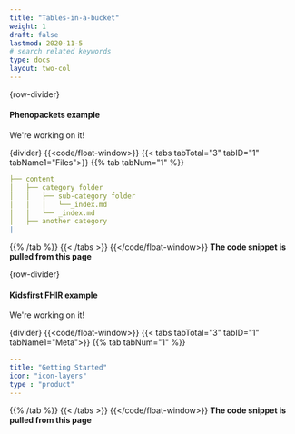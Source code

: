 ```yaml
---
title: "Tables-in-a-bucket"
weight: 1
draft: false
lastmod: 2020-11-5
# search related keywords
type: docs
layout: two-col
---
```


{row-divider}
#### Phenopackets example

We're working on it!

{divider}
{{<code/float-window>}}
{{< tabs tabTotal="3" tabID="1" tabName1="Files">}}
{{% tab tabNum="1" %}}
``` yaml
├── content
│   ├── category folder
│   │   ├── sub-category folder
│   │   │   └──_index.md
│   │   └── _index.md
│   ├── another category 
|
```
{{% /tab %}}
{{< /tabs >}}
{{</code/float-window>}}
**The code snippet is pulled from this page**

{row-divider}

#### Kidsfirst FHIR example
We're working on it!

{divider}
{{<code/float-window>}}
{{< tabs tabTotal="3" tabID="1" tabName1="Meta">}}
{{% tab tabNum="1" %}}
``` yaml
---
title: "Getting Started"
icon: "icon-layers"
type : "product"
---
```
{{% /tab %}}
{{< /tabs >}}
{{</code/float-window>}}
**The code snippet is pulled from this page**
